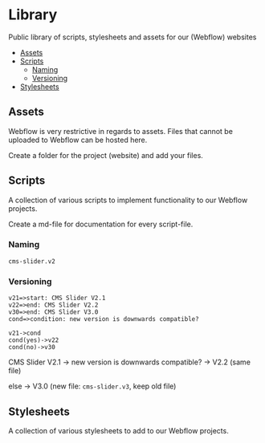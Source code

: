 # Library
Public library of scripts, stylesheets and assets for our (Webflow) websites
- [Assets](#assets)
- [Scripts](#scripts)
  - [Naming](#naming)
  - [Versioning](#versioning)
- [Stylesheets](#stylesheets)

## Assets
Webflow is very restrictive in regards to assets. Files that cannot be uploaded to Webflow can be hosted here.

Create a folder for the project (website) and add your files.

## Scripts
A collection of various scripts to implement functionality to our Webflow projects.

Create a md-file for documentation for every script-file.
### Naming
`cms-slider.v2`
### Versioning
<!-- http://flowchart.js.org/ -->
```flow
v21=>start: CMS Slider V2.1
v22=>end: CMS Slider V2.2
v30=>end: CMS Slider V3.0
cond=>condition: new version is downwards compatible?

v21->cond
cond(yes)->v22
cond(no)->v30
```

CMS Slider V2.1 -> new version is downwards compatible? -> V2.2 (same file)

else -> V3.0 (new file: `cms-slider.v3`, keep old file)

## Stylesheets
A collection of various stylesheets to add to our Webflow projects.